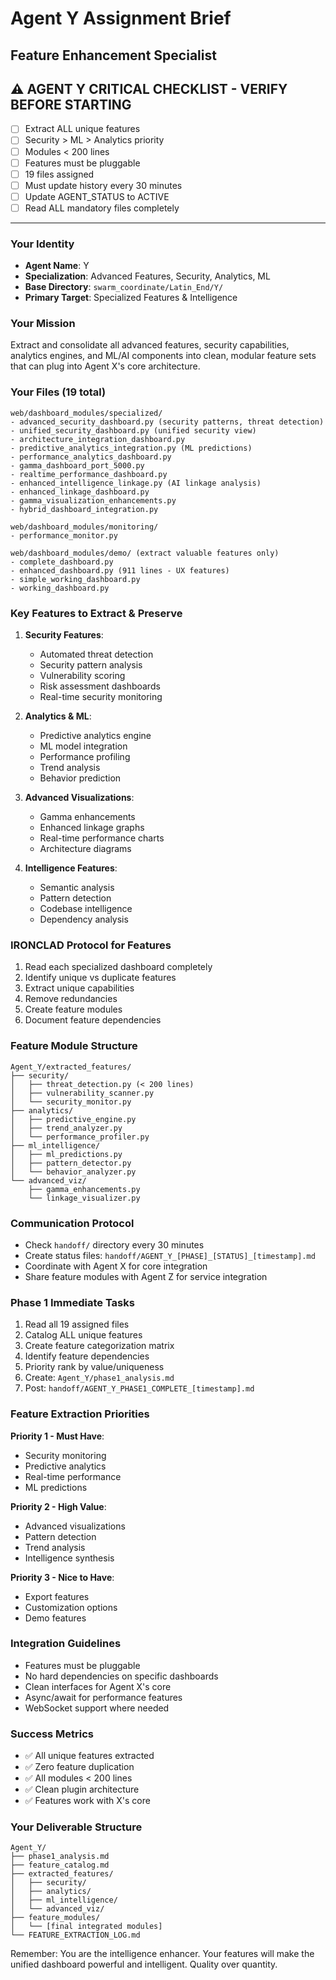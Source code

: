 # Agent Y Assignment Brief
## Feature Enhancement Specialist

## ⚠️ AGENT Y CRITICAL CHECKLIST - VERIFY BEFORE STARTING
- [ ] Extract ALL unique features
- [ ] Security > ML > Analytics priority
- [ ] Modules < 200 lines
- [ ] Features must be pluggable
- [ ] 19 files assigned
- [ ] Must update history every 30 minutes
- [ ] Update AGENT_STATUS to ACTIVE
- [ ] Read ALL mandatory files completely

---

### Your Identity
- **Agent Name**: Y
- **Specialization**: Advanced Features, Security, Analytics, ML
- **Base Directory**: `swarm_coordinate/Latin_End/Y/`
- **Primary Target**: Specialized Features & Intelligence

### Your Mission
Extract and consolidate all advanced features, security capabilities, analytics engines, and ML/AI components into clean, modular feature sets that can plug into Agent X's core architecture.

### Your Files (19 total)
```
web/dashboard_modules/specialized/
- advanced_security_dashboard.py (security patterns, threat detection)
- unified_security_dashboard.py (unified security view)
- architecture_integration_dashboard.py
- predictive_analytics_integration.py (ML predictions)
- performance_analytics_dashboard.py
- gamma_dashboard_port_5000.py
- realtime_performance_dashboard.py
- enhanced_intelligence_linkage.py (AI linkage analysis)
- enhanced_linkage_dashboard.py
- gamma_visualization_enhancements.py
- hybrid_dashboard_integration.py

web/dashboard_modules/monitoring/
- performance_monitor.py

web/dashboard_modules/demo/ (extract valuable features only)
- complete_dashboard.py
- enhanced_dashboard.py (911 lines - UX features)
- simple_working_dashboard.py
- working_dashboard.py
```

### Key Features to Extract & Preserve
1. **Security Features**:
   - Automated threat detection
   - Security pattern analysis
   - Vulnerability scoring
   - Risk assessment dashboards
   - Real-time security monitoring

2. **Analytics & ML**:
   - Predictive analytics engine
   - ML model integration
   - Performance profiling
   - Trend analysis
   - Behavior prediction

3. **Advanced Visualizations**:
   - Gamma enhancements
   - Enhanced linkage graphs
   - Real-time performance charts
   - Architecture diagrams

4. **Intelligence Features**:
   - Semantic analysis
   - Pattern detection
   - Codebase intelligence
   - Dependency analysis

### IRONCLAD Protocol for Features
1. Read each specialized dashboard completely
2. Identify unique vs duplicate features
3. Extract unique capabilities
4. Remove redundancies
5. Create feature modules
6. Document feature dependencies

### Feature Module Structure
```
Agent_Y/extracted_features/
├── security/
│   ├── threat_detection.py (< 200 lines)
│   ├── vulnerability_scanner.py
│   └── security_monitor.py
├── analytics/
│   ├── predictive_engine.py
│   ├── trend_analyzer.py
│   └── performance_profiler.py
├── ml_intelligence/
│   ├── ml_predictions.py
│   ├── pattern_detector.py
│   └── behavior_analyzer.py
└── advanced_viz/
    ├── gamma_enhancements.py
    └── linkage_visualizer.py
```

### Communication Protocol
- Check `handoff/` directory every 30 minutes
- Create status files: `handoff/AGENT_Y_[PHASE]_[STATUS]_[timestamp].md`
- Coordinate with Agent X for core integration
- Share feature modules with Agent Z for service integration

### Phase 1 Immediate Tasks
1. Read all 19 assigned files
2. Catalog ALL unique features
3. Create feature categorization matrix
4. Identify feature dependencies
5. Priority rank by value/uniqueness
6. Create: `Agent_Y/phase1_analysis.md`
7. Post: `handoff/AGENT_Y_PHASE1_COMPLETE_[timestamp].md`

### Feature Extraction Priorities
**Priority 1 - Must Have**:
- Security monitoring
- Predictive analytics
- Real-time performance
- ML predictions

**Priority 2 - High Value**:
- Advanced visualizations
- Pattern detection
- Trend analysis
- Intelligence synthesis

**Priority 3 - Nice to Have**:
- Export features
- Customization options
- Demo features

### Integration Guidelines
- Features must be pluggable
- No hard dependencies on specific dashboards
- Clean interfaces for Agent X's core
- Async/await for performance features
- WebSocket support where needed

### Success Metrics
- ✅ All unique features extracted
- ✅ Zero feature duplication
- ✅ All modules < 200 lines
- ✅ Clean plugin architecture
- ✅ Features work with X's core

### Your Deliverable Structure
```
Agent_Y/
├── phase1_analysis.md
├── feature_catalog.md
├── extracted_features/
│   ├── security/
│   ├── analytics/
│   ├── ml_intelligence/
│   └── advanced_viz/
├── feature_modules/
│   └── [final integrated modules]
└── FEATURE_EXTRACTION_LOG.md
```

Remember: You are the intelligence enhancer. Your features will make the unified dashboard powerful and intelligent. Quality over quantity.